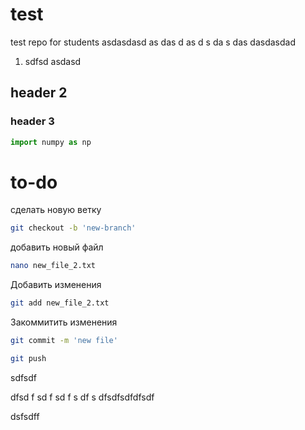 # test
test repo for students
asdasdasd
as
das
d
as
d
s
da
s
das
dasdasdad
1. sdfsd
asdasd

## header 2

### header 3

```Python
import numpy as np

```

# to-do
сделать новую ветку
```bash
git checkout -b 'new-branch'
```
добавить новый файл
```bash
nano new_file_2.txt
```
Добавить изменения
```bash
git add new_file_2.txt
```

Закоммитить изменения
```bash
git commit -m 'new file'
```

```bash
git push
```
sdfsdf

dfsd
f
sd
f
sd
f
s
df
s
dfsdfsdfdfsdf


dsfsdff
